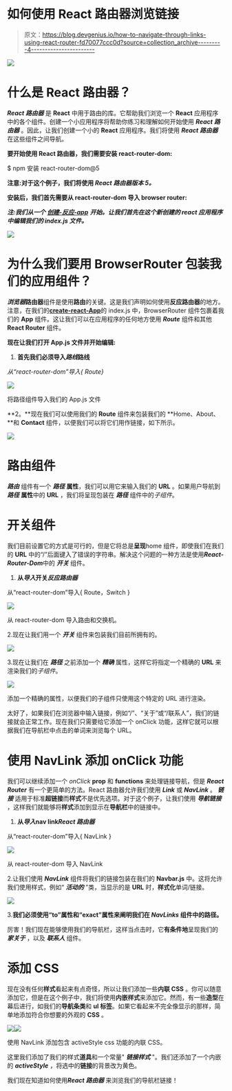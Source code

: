 # 如何使用 React 路由器浏览链接

> 原文：<https://blog.devgenius.io/how-to-navigate-through-links-using-react-router-fd70077ccc0d?source=collection_archive---------4----------------------->

![](img/d3a6532d7846352ec1efb27f3358454d.png)

# 什么是 React 路由器？

***React 路由器*** 是 **React** 中用于路由的库。它帮助我们浏览一个 **React** 应用程序中的各个组件。创建一个小应用程序将帮助你练习和理解如何开始使用 ***React 路由器*** 。因此，让我们创建一个小的 **React** 应用程序。我们将使用 ***React 路由器*** 在这些组件之间导航。

**要开始使用 React 路由器，我们需要安装 react-router-dom:**

$ npm 安装 react-router-dom@5

**注意:对于这个例子，我们将使用 *React 路由器版本 5。***

**安装后，我们首先需要从 react-router-dom 导入 browser router:**

***注:我们从一个*** [***创建-反应-app***](https://github.com/facebook/create-react-app) ***开始。让我们首先在这个新创建的 react 应用程序中编辑我们的 index.js 文件。***

![](img/d3a6532d7846352ec1efb27f3358454d.png)

# 为什么我们要用 BrowserRouter 包装我们的应用组件？

***浏览器*路由器**组件是使用**路由**的关键。这是我们声明如何使用**反应路由器**的地方。注意，在我们的[**create-react-App**](https://github.com/facebook/create-react-app)的 index.js 中，BrowserRouter 组件包裹着我们的 **App** 组件。这让我们可以在应用程序的任何地方使用 ***Route*** 组件和其他 **React Router** 组件。

**现在让我们打开 App.js 文件并开始编辑:**

1.  **首先我们必须导入*路线*路线**

*从“react-router-dom”导入{ Route}*

![](img/b148a260ea650b89142f10f505d878a3.png)

将路径组件导入我们的 App.js 文件

**2。**现在我们可以使用我们的 **Route** 组件来包装我们的 **Home、About、**和 **Contact** 组件，以便我们可以将它们用作链接，如下所示。

![](img/63dee65c88b344b55b4434ca062edc19.png)

# **路由组件**

***路由*** 组件有一个 ***路径*** **属性**，我们可以用它来输入我们的 **URL** 。如果用户导航到 ***路径*** **属性**中的 **URL** ，我们将呈现包装在 ***路径*** 组件中的*子组件*。

# 开关组件

我们目前设置它的方式是可行的，但是它将总是**呈现**home 组件，即使我们在我们的 **URL** 中的“/”后面键入了错误的字符串。解决这个问题的一种方法是使用***React-Router-Dom***中的 ***开关*** 组件。

1.  **从*导入*开关*反应路由器***

从“react-router-dom”导入{ Route，Switch }

![](img/6cd800ffee71257613f38260748a470b.png)

从 react-router-dom 导入路由和交换机。

2.现在让我们用一个 ***开关*** 组件来包装我们目前所拥有的。

![](img/768c1ec9d682a4b2fe6f955606715b91.png)

3.现在让我们在 ***路径*** 之前添加一个 ***精确*** 属性，这样它将指定一个精确的 **URL** 来渲染我们的*子组件*。

![](img/8a9ae7e68abcb9f15511cdff6b963102.png)

添加一个精确的属性，以便我们的子组件只使用这个特定的 URL 进行渲染。

太好了，如果我们在浏览器中输入链接，例如“/”、“关于”或“/联系人”，我们的链接就会正常工作。现在我们只需要给它添加一个 onClick 功能，这样它就可以根据我们在导航栏中点击的单词来浏览每个 URL。

# 使用 NavLink 添加 onClick 功能

我们可以继续添加一个 *onClick* **prop** 和 **functions** 来处理链接导航，但是 ***React Router*** 有一个更简单的方法。React 路由器允许我们使用 ***Link*** 或 ***NavLink*** 。 ***链接*** 适用于标准**超链接**而**样式**不是优先选项。对于这个例子，让我们使用 ***导航链接*** ，这样我们就能够将**样式**添加到显示在**导航栏**中的链接中。

1.  **从*导入*nav link*React 路由器***

从“react-router-dom”导入{ NavLink }

![](img/982d985abd7e441b2584517daabebc35.png)

从 react-router-dom 导入 NavLink

2.让我们使用 ***NavLink*** 组件将我们的链接包装在我们的 **Navbar.js** 中。这将允许我们使用样式，例如“ ***活动的*** ”类，当显示的是 **URL** 时，**样式化**单词/链接。

![](img/5241c3c83455e39cd6ba166385529fcf.png)

3.**我们必须使用“to”属性和“exact”属性来阐明我们在 *NavLinks* 组件中的路径。**

厉害！我们现在能够使用我们的导航栏，这样当点击时，它**有条件地**呈现我们的 ***家******关于*** ，以及 ***联系人*** 组件。

# 添加 CSS

现在没有任何**样式**看起来有点奇怪，所以让我们添加一些**内联 CSS** 。你可以随意添加它，但是在这个例子中，我们将使用**内嵌样式**来添加它。然而，有一些**造型**在幕后进行，如我们的**导航条类**和 **ul 标签**。如果它看起来不完全像显示的那样，简单地添加符合你想要的外观的 **CSS** 。

![](img/e8ec56e294595e63a46a601d5ade667c.png)![](img/b1481117bf0bc7dd21d98a0f850fccb0.png)

使用 NavLink 添加包含 activeStyle css 功能的内联 CSS。

这里我们添加了我们的样式**道具**和一个常量" ***链接样式*** "。我们还添加了一个内嵌的 ***activeStyle*** ，将选中的**链接**的背景改为黄色。

我们现在知道如何使用***React 路由器*** 来浏览我们的导航栏链接！